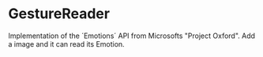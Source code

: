 # GestureReader

Implementation of the ´Emotions´ API from Microsofts "Project Oxford".
Add a image and it can read its Emotion.
